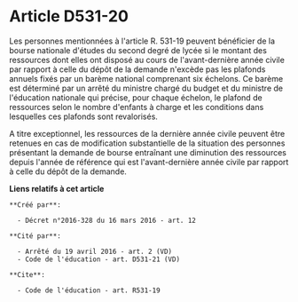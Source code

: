 # Article D531-20

Les personnes mentionnées à l'article R. 531-19 peuvent bénéficier de la bourse nationale d'études du second degré de lycée
si le montant des ressources dont elles ont disposé au cours de l'avant-dernière année civile par rapport à celle du dépôt de
la demande n'excède pas les plafonds annuels fixés par un barème national comprenant six échelons. Ce barème est déterminé
par un arrêté du ministre chargé du budget et du ministre de l'éducation nationale qui précise, pour chaque échelon, le
plafond de ressources selon le nombre d'enfants à charge et les conditions dans lesquelles ces plafonds sont revalorisés. 

A titre exceptionnel, les ressources de la dernière année civile peuvent être retenues en cas de modification substantielle
de la situation des personnes présentant la demande de bourse entraînant une diminution des ressources depuis l'année de
référence qui est l'avant-dernière année civile par rapport à celle du dépôt de la demande.

**Liens relatifs à cet article**

	**Créé par**:

	  - Décret n°2016-328 du 16 mars 2016 - art. 12

	**Cité par**:

	  - Arrêté du 19 avril 2016 - art. 2 (VD)
	  - Code de l'éducation - art. D531-21 (VD)

	**Cite**:

	  - Code de l'éducation - art. R531-19
